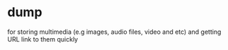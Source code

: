 # dump
for storing multimedia (e.g images, audio files, video and etc) and getting URL link to them quickly
